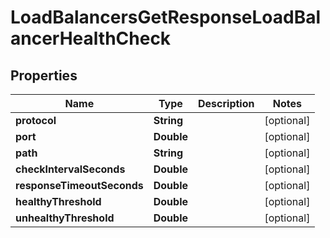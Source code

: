 

# LoadBalancersGetResponseLoadBalancerHealthCheck


## Properties

| Name | Type | Description | Notes |
|------------ | ------------- | ------------- | -------------|
|**protocol** | **String** |  |  [optional] |
|**port** | **Double** |  |  [optional] |
|**path** | **String** |  |  [optional] |
|**checkIntervalSeconds** | **Double** |  |  [optional] |
|**responseTimeoutSeconds** | **Double** |  |  [optional] |
|**healthyThreshold** | **Double** |  |  [optional] |
|**unhealthyThreshold** | **Double** |  |  [optional] |



